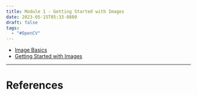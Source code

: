 ```yaml
---
title: Module 1 - Getting Started with Images
date: 2023-05-15T05:33-0800
draft: false
tags:
  - "#OpenCV"
---
```


- [Image Basics](/study/factoids/computer/opencv/opencv-for-beginners/module-1-getting-started-with-images/image-basics)
- [Getting Started with Images](/study/factoids/computer/opencv/opencv-for-beginners/module-1-getting-started-with-images/getting-started-with-images)

---
# References

